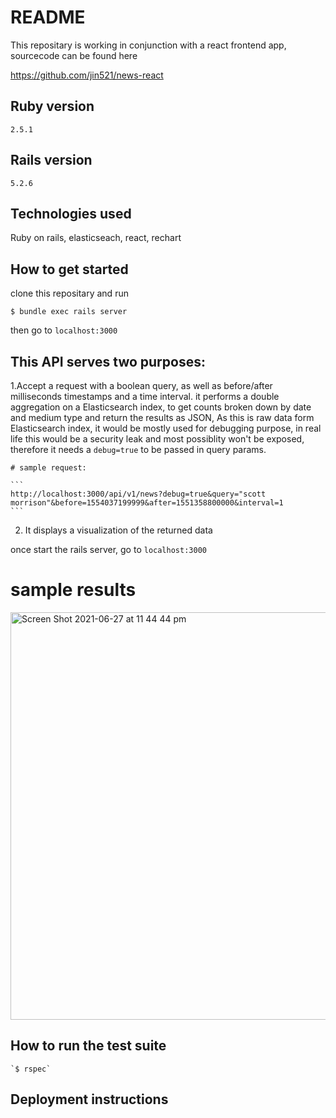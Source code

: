 # README

This repositary is working in conjunction with a react frontend app, sourcecode can be found here

https://github.com/jin521/news-react

## Ruby version

 `2.5.1`
 
## Rails version

 `5.2.6`

## Technologies used

 Ruby on rails, elasticseach, react, rechart


## How to get started

clone this repositary and run 
    
   `$ bundle exec rails server`
    
then go to `localhost:3000`


## This API serves two purposes:
    
1.Accept a request with a boolean query, as well as before/after milliseconds timestamps and a time interval. it performs a double aggregation on a Elasticsearch index, to get counts broken down by date and medium type and return the results as JSON, As this is raw data form Elasticsearch index, it would be mostly used for debugging purpose, in real life this would be a security leak and most possiblity won't be exposed, therefore it needs a `debug=true` to be passed in query params.


    # sample request: 

    ```
    http://localhost:3000/api/v1/news?debug=true&query="scott morrison"&before=1554037199999&after=1551358800000&interval=1
    ```
    

2. It displays a visualization of the returned data

once start the rails server, go to `localhost:3000`

# sample results 

<img width="652" alt="Screen Shot 2021-06-27 at 11 44 44 pm" src="https://user-images.githubusercontent.com/19368990/123546837-ae5d7900-d7a1-11eb-803e-7d2a21db0bcd.png">



## How to run the test suite

    `$ rspec`

## Deployment instructions
